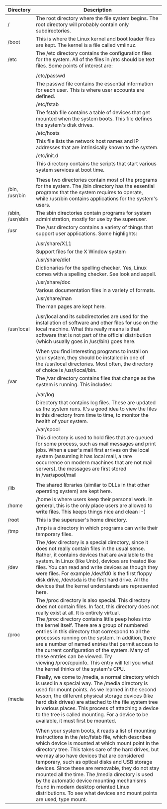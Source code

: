 | Directory        | Description                                                                                                                                                                                                                                                                                                                                                                                                                                                                                                                                                                                               |
|------------------|-----------------------------------------------------------------------------------------------------------------------------------------------------------------------------------------------------------------------------------------------------------------------------------------------------------------------------------------------------------------------------------------------------------------------------------------------------------------------------------------------------------------------------------------------------------------------------------------------------------|
| /                | The root directory where the file system begins. The root directory will probably contain only subdirectories.                                                                                                                                                                                                                                                                                                                                                                                                                                                                                            |
| /boot            | This is where the Linux kernel and boot loader files are kept. The kernel is a file called vmlinuz.                                                                                                                                                                                                                                                                                                                                                                                                                                                                                                       |
| /etc             | The /etc directory contains the configuration files for the system. All of the files in /etc should be text files. Some points of interest are:                                                                                                                                                                                                                                                                                                                                                                                                                                                           |
|                  |                                                                                                                                                                                                                                                                                                                                                                                                                                                                                                                                                                                                           |
|                  | /etc/passwd                                                                                                                                                                                                                                                                                                                                                                                                                                                                                                                                                                                               |
|                  | The passwd file contains the essential information for each user. This is where user accounts are defined.                                                                                                                                                                                                                                                                                                                                                                                                                                                                                                |
|                  | /etc/fstab                                                                                                                                                                                                                                                                                                                                                                                                                                                                                                                                                                                                |
|                  | The fstab file contains a table of devices that get mounted when the system boots. This file defines the system's disk drives.                                                                                                                                                                                                                                                                                                                                                                                                                                                                            |
|                  | /etc/hosts                                                                                                                                                                                                                                                                                                                                                                                                                                                                                                                                                                                                |
|                  | This file lists the network host names and IP addresses that are intrinsically known to the system.                                                                                                                                                                                                                                                                                                                                                                                                                                                                                                       |
|                  | /etc/init.d                                                                                                                                                                                                                                                                                                                                                                                                                                                                                                                                                                                               |
|                  | This directory contains the scripts that start various system services at boot time.                                                                                                                                                                                                                                                                                                                                                                                                                                                                                                                      |
|                  |                                                                                                                                                                                                                                                                                                                                                                                                                                                                                                                                                                                                           |
| /bin, /usr/bin   | These two directories contain most of the programs for the system. The /bin directory has the essential programs that the system requires to operate, while /usr/bin contains applications for the system's users.                                                                                                                                                                                                                                                                                                                                                                                        |
| /sbin, /usr/sbin | The sbin directories contain programs for system administration, mostly for use by the superuser.                                                                                                                                                                                                                                                                                                                                                                                                                                                                                                         |
| /usr             | The /usr directory contains a variety of things that support user applications. Some highlights:                                                                                                                                                                                                                                                                                                                                                                                                                                                                                                          |
|                  |                                                                                                                                                                                                                                                                                                                                                                                                                                                                                                                                                                                                           |
|                  | /usr/share/X11                                                                                                                                                                                                                                                                                                                                                                                                                                                                                                                                                                                            |
|                  | Support files for the X Window system                                                                                                                                                                                                                                                                                                                                                                                                                                                                                                                                                                     |
|                  | /usr/share/dict                                                                                                                                                                                                                                                                                                                                                                                                                                                                                                                                                                                           |
|                  | Dictionaries for the spelling checker. Yes, Linux comes with a spelling checker. See look and aspell.                                                                                                                                                                                                                                                                                                                                                                                                                                                                                                     |
|                  | /usr/share/doc                                                                                                                                                                                                                                                                                                                                                                                                                                                                                                                                                                                            |
|                  | Various documentation files in a variety of formats.                                                                                                                                                                                                                                                                                                                                                                                                                                                                                                                                                      |
|                  | /usr/share/man                                                                                                                                                                                                                                                                                                                                                                                                                                                                                                                                                                                            |
|                  | The man pages are kept here.                                                                                                                                                                                                                                                                                                                                                                                                                                                                                                                                                                              |
|                  |                                                                                                                                                                                                                                                                                                                                                                                                                                                                                                                                                                                                           |
| /usr/local       | /usr/local and its subdirectories are used for the installation of software and other files for use on the local machine. What this really means is that software that is not part of the official distribution (which usually goes in /usr/bin) goes here.                                                                                                                                                                                                                                                                                                                                               |
|                  |                                                                                                                                                                                                                                                                                                                                                                                                                                                                                                                                                                                                           |
|                  | When you find interesting programs to install on your system, they should be installed in one of the /usr/local directories. Most often, the directory of choice is /usr/local/bin.                                                                                                                                                                                                                                                                                                                                                                                                                       |
| /var             | The /var directory contains files that change as the system is running. This includes:                                                                                                                                                                                                                                                                                                                                                                                                                                                                                                                    |
|                  |                                                                                                                                                                                                                                                                                                                                                                                                                                                                                                                                                                                                           |
|                  | /var/log                                                                                                                                                                                                                                                                                                                                                                                                                                                                                                                                                                                                  |
|                  | Directory that contains log files. These are updated as the system runs. It's a good idea to view the files in this directory from time to time, to monitor the health of your system.                                                                                                                                                                                                                                                                                                                                                                                                                    |
|                  | /var/spool                                                                                                                                                                                                                                                                                                                                                                                                                                                                                                                                                                                                |
|                  | This directory is used to hold files that are queued for some process, such as mail messages and print jobs. When a user's mail first arrives on the local system (assuming it has local mail, a rare occurrence on modern machines that are not mail servers), the messages are first stored in /var/spool/mail                                                                                                                                                                                                                                                                                          |
|                  |                                                                                                                                                                                                                                                                                                                                                                                                                                                                                                                                                                                                           |
| /lib             | The shared libraries (similar to DLLs in that other operating system) are kept here.                                                                                                                                                                                                                                                                                                                                                                                                                                                                                                                      |
| /home            | /home is where users keep their personal work. In general, this is the only place users are allowed to write files. This keeps things nice and clean :-)                                                                                                                                                                                                                                                                                                                                                                                                                                                  |
| /root            | This is the superuser's home directory.                                                                                                                                                                                                                                                                                                                                                                                                                                                                                                                                                                   |
| /tmp             | /tmp is a directory in which programs can write their temporary files.                                                                                                                                                                                                                                                                                                                                                                                                                                                                                                                                    |
| /dev             | The /dev directory is a special directory, since it does not really contain files in the usual sense. Rather, it contains devices that are available to the system. In Linux (like Unix), devices are treated like files. You can read and write devices as though they were files. For example /dev/fd0 is the first floppy disk drive, /dev/sda is the first hard drive. All the devices that the kernel understands are represented here.                                                                                                                                                              |
| /proc            | The /proc directory is also special. This directory does not contain files. In fact, this directory does not really exist at all. It is entirely virtual. The /proc directory contains little peep holes into the kernel itself. There are a group of numbered entries in this directory that correspond to all the processes running on the system. In addition, there are a number of named entries that permit access to the current configuration of the system. Many of these entries can be viewed. Try viewing /proc/cpuinfo. This entry will tell you what the kernel thinks of the system's CPU. |
| /media           | Finally, we come to /media, a normal directory which is used in a special way. The /media directory is used for mount points. As we learned in the second lesson, the different physical storage devices (like hard disk drives) are attached to the file system tree in various places. This process of attaching a device to the tree is called mounting. For a device to be available, it must first be mounted.                                                                                                                                                                                       |
|                  |                                                                                                                                                                                                                                                                                                                                                                                                                                                                                                                                                                                                           |
|                  | When your system boots, it reads a list of mounting instructions in the /etc/fstab file, which describes which device is mounted at which mount point in the directory tree. This takes care of the hard drives, but we may also have devices that are considered temporary, such as optical disks and USB storage devices. Since these are removable, they do not stay mounted all the time. The /media directory is used by the automatic device mounting mechanisms found in modern desktop oriented Linux distributions. To see what devices and mount points are used, type mount.                   |